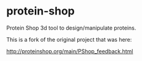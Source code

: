protein-shop
============

Protein Shop 3d tool to design/manipulate proteins.

This is a fork of the original project that was here:

http://proteinshop.org/main/PShop_feedback.html

